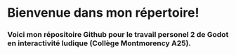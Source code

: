# Bienvenue dans mon répertoire!

### Voici mon répositoire Github pour le travail personel 2 de Godot en interactivité ludique (Collège Montmorency A25). 
